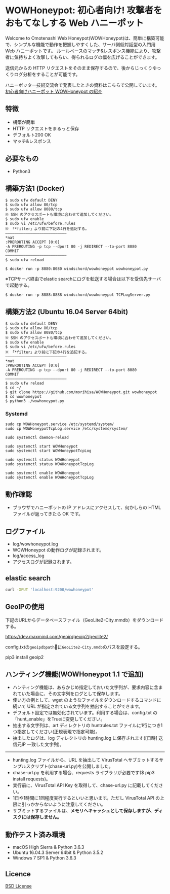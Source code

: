 # WOWHoneypot: 初心者向け! 攻撃者をおもてなしする Web ハニーポット

Welcome to Omotenashi Web Honeypot(WOWHoneypot)は、簡単に構築可能で、シンプルな機能で動作を把握しやすくした、サーバ側低対話型の入門用 Web ハニーポットです。
ルールベースのマッチ&レスポンス機能により、攻撃者に気持ちよく攻撃してもらい、得られるログの幅を広げることができます。

送信元からの HTTP リクエストをそのまま保存するので、後からじっくりゆっくりログ分析をすることが可能です。

ハニーポッター技術交流会で発表したときの資料はこちらで公開しています。
[初心者向けハニーポット WOWHoneypot の紹介](https://speakerdeck.com/morihi_soc/chu-xin-zhe-xiang-kehanihotuto-wowhoneypot-falseshao-jie)

## 特徴
- 構築が簡単
- HTTP リクエストをまるっと保存
- デフォルト200 OK
- マッチ&レスポンス

## 必要なもの
- Python3

## 構築方法1 (Docker)
```
$ sudo ufw default DENY
$ sudo ufw allow 80/tcp
$ sudo ufw allow 8080/tcp
※ SSH のアクセスポートも環境に合わせて追加してください。
$ sudo ufw enable
$ sudo vi /etc/ufw/before.rules
※ 「*filter」より前に下記の4行を追記する。
———————————————————————————
*nat
:PREROUTING ACCEPT [0:0]
-A PREROUTING -p tcp --dport 80 -j REDIRECT --to-port 8080
COMMIT
———————————————————————————
$ sudo ufw reload

$ docker run -p 8080:8080 windschord/wowhoneypot wowhoneypot.py
```

※TCPサーバ経由でelastic searchにログを転送する場合は以下を受信先サーバで起動する。
```
$ docker run -p 8888:8888 windschord/wowhoneypot TCPLogServer.py
```

## 構築方法2 (Ubuntu 16.04 Server 64bit)
```
$ sudo ufw default DENY
$ sudo ufw allow 80/tcp
$ sudo ufw allow 8080/tcp
※ SSH のアクセスポートも環境に合わせて追加してください。
$ sudo ufw enable
$ sudo vi /etc/ufw/before.rules
※ 「*filter」より前に下記の4行を追記する。
———————————————————————————
*nat
:PREROUTING ACCEPT [0:0]
-A PREROUTING -p tcp --dport 80 -j REDIRECT --to-port 8080
COMMIT
———————————————————————————
$ sudo ufw reload
$ cd ~/
$ git clone https://github.com/morihisa/WOWHoneypot.git wowhoneypot
$ cd wowhoneypot
$ python3 ./wowhoneypot.py
```
### Systemd
```
sudo cp WOWHoneypot.service /etc/systemd/system/
sudo cp WOWHoneypotTcpLog.service /etc/systemd/system/

sudo systemctl daemon-reload

sudo systemctl start WOWHoneypot
sudo systemctl start WOWHoneypotTcpLog

sudo systemctl status WOWHoneypot
sudo systemctl status WOWHoneypotTcpLog

sudo systemctl enable WOWHoneypot
sudo systemctl enable WOWHoneypotTcpLog
```

## 動作確認
- ブラウザでハニーポットの IP アドレスにアクセスして、何かしらの HTML ファイルが返ってきたら OK です。

## ログファイル
- log/wowhoneypot.log
- WOWHoneypot の動作ログが記録されます。
- log/access_log
- アクセスログが記録されます。

## elastic search
```bash
curl -XPUT 'localhost:9200/wowhoneypot'
```

## GeoIPの使用
下記のURLからデータベースファイル（GeoLite2-City.mmdb）をダウンロードする。

https://dev.maxmind.com/geoip/geoip2/geolite2/

config.txtの`geoipdbpath`￿に`GeoLite2-City.mmdb`のパスを設定する。

pip3 install geoip2

## ハンティング機能(WOWHoneypot 1.1 で追加)
- ハンティング機能は、あらかじめ指定しておいた文字列が、要求内容に含まれていた場合に、その文字列をログとして保存します。
- 使い方の例として、wget のようなファイルをダウンロードするコマンドに続いて URL が指定されている文字列を抽出することができます。
- デフォルト設定では無効化されています。利用する場合は、config.txt の「hunt_enable」をTrueに変更してください。
- 抽出する文字列は、art ディレクトリの huntrules.txt ファイルに1行につき1つ指定してください(正規表現で指定可能)。
- 抽出したログは、log ディレクトリの hunting.log に保存されます(\[日時\] 送信元IP 一致した文字列)。
---
- hunting.log ファイルから、URL を抽出して VirusTotal へサブミットするサンプルスクリプト(chase-url.py)を公開しました。
- chase-url.py を利用する場合、requests ライブラリが必要です($ pip3 install requests)。
- 実行前に、VirusTotal API Key を取得して、chase-url.py に記載してください。
- 1日や1時間に1回程度実行するといいと思います。ただし VirusTotal API の上限に引っかからないように注意してください。
- サブミットするファイルは、**メモリへキャッシュとして保存しますが、ディスクには保存しません。**

## 動作テスト済み環境
- macOS High Sierra & Python 3.6.3
- Ubuntu 16.04.3 Server 64bit & Python 3.5.2
- Windows 7 SP1 & Python 3.6.3

## Licence

[BSD License](https://github.com/morihisa/WOWHoneypot/blob/master/LICENSE)
